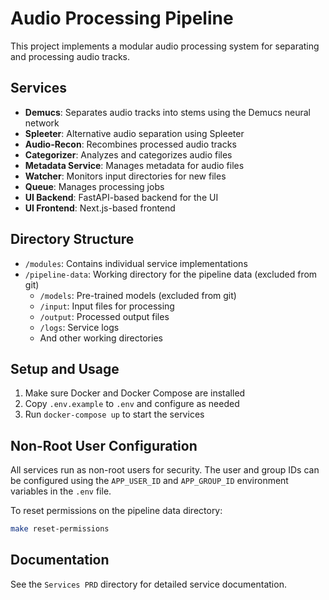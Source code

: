 # Audio Processing Pipeline

This project implements a modular audio processing system for separating and processing audio tracks.

## Services

- **Demucs**: Separates audio tracks into stems using the Demucs neural network
- **Spleeter**: Alternative audio separation using Spleeter
- **Audio-Recon**: Recombines processed audio tracks
- **Categorizer**: Analyzes and categorizes audio files
- **Metadata Service**: Manages metadata for audio files
- **Watcher**: Monitors input directories for new files
- **Queue**: Manages processing jobs
- **UI Backend**: FastAPI-based backend for the UI
- **UI Frontend**: Next.js-based frontend

## Directory Structure

- `/modules`: Contains individual service implementations
- `/pipeline-data`: Working directory for the pipeline data (excluded from git)
  - `/models`: Pre-trained models (excluded from git)
  - `/input`: Input files for processing
  - `/output`: Processed output files
  - `/logs`: Service logs
  - And other working directories

## Setup and Usage

1. Make sure Docker and Docker Compose are installed
2. Copy `.env.example` to `.env` and configure as needed
3. Run `docker-compose up` to start the services

## Non-Root User Configuration

All services run as non-root users for security. The user and group IDs can be configured using the `APP_USER_ID` and `APP_GROUP_ID` environment variables in the `.env` file.

To reset permissions on the pipeline data directory:

```bash
make reset-permissions
```

## Documentation

See the `Services PRD` directory for detailed service documentation.
